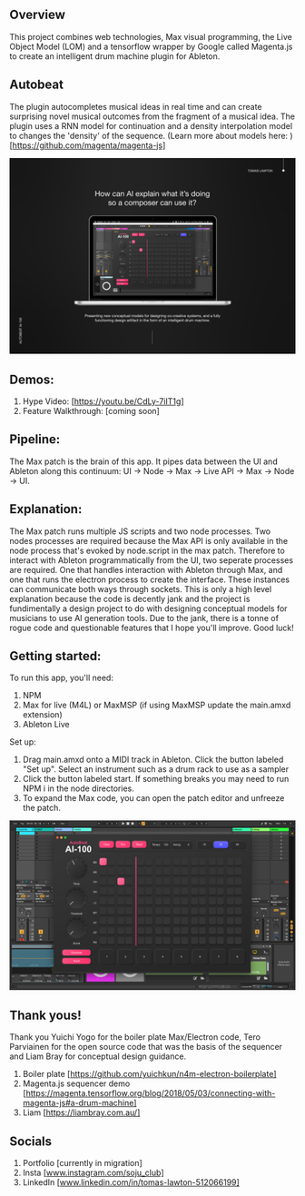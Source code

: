## Overview
This project combines web technologies, Max visual programming, the Live Object Model (LOM) and a tensorflow wrapper by Google called Magenta.js to create an intelligent drum machine plugin for Ableton. 

## Autobeat
The plugin autocompletes musical ideas in real time and can create surprising novel musical outcomes from the fragment of a musical idea. The plugin uses a RNN model for continuation and a density interpolation model to changes the 'density' of the sequence. (Learn more about models here: )[https://github.com/magenta/magenta-js]

![AUTOBEAT IMAGE](AutobeatImage.png)

## Demos:
1. Hype Video: [https://youtu.be/CdLy-7iIT1g]
2. Feature Walkthrough: [coming soon]

## Pipeline:
The Max patch is the brain of this app. It pipes data between the UI and Ableton along this continuum: 
UI -> Node -> Max -> Live API -> Max -> Node -> UI. 

## Explanation:
The Max patch runs multiple JS scripts and two node processes. Two nodes processes are required because the Max API is only available in the node process that's evoked by node.script in the max patch. Therefore to interact with Ableton programmatically from the UI, two seperate processes are required. One that handles interaction with Ableton through Max, and one that runs the electron process to create the interface. These instances can communicate both ways through sockets. This is only a high level explanation because the code is decently jank and the project is fundimentally a design project to do with designing conceptual models for musicians to use AI generation tools. Due to the jank, there is a tonne of rogue code and questionable features that I hope you'll improve. Good luck!

## Getting started:
To run this app, you'll need:
1.    NPM
2.    Max for live (M4L) or MaxMSP (if using MaxMSP update the main.amxd extension)
3.    Ableton Live

Set up:
1.    Drag main.amxd onto a MIDI track in Ableton. Click the button labeled "Set up". Select an instrument such as a drum rack to use as a sampler
2.    Click the button labeled start. If something breaks you may need to run NPM i in the node directories. 
3.    To expand the Max code, you can open the patch editor and unfreeze the patch. 

![Screentshot](Screenshot.png)
## Thank yous!
Thank you Yuichi Yogo for the boiler plate Max/Electron code, Tero Parviainen for the open source code that was the basis of the sequencer and Liam Bray for conceptual design guidance.

1. Boiler plate [https://github.com/yuichkun/n4m-electron-boilerplate]
2. Magenta.js sequencer demo [https://magenta.tensorflow.org/blog/2018/05/03/connecting-with-magenta-js#a-drum-machine]
3. Liam [https://liambray.com.au/]

## Socials
1. Portfolio [currently in migration]
2. Insta [www.instagram.com/soju_club]
3. LinkedIn [www.linkedin.com/in/tomas-lawton-512066199]
